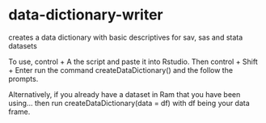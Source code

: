 # data-dictionary-writer
creates a data dictionary with basic descriptives for sav, sas and stata datasets

To use, control + A the script and paste it into Rstudio. Then control + Shift + Enter
run the command createDataDictionary() and the follow the prompts.

Alternatively, if you already have a dataset in Ram that you have been using...
then run createDataDictionary(data = df) with df being your data frame.
